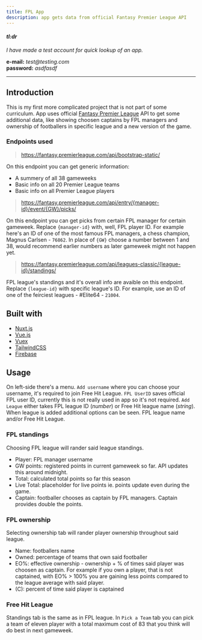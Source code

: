 ```yaml
---
title: FPL App
description: app gets data from official Fantasy Premier League API
---
```


<div class="bg-beige bg-opacity-40 px-10 py-1 rounded-lg text-sm mx-auto w-2/3 mt-16">

#### _tl:dr_
 _I have made a test account for quick lookup of an app._
 
 **e-mail:** _test@testing.com_       
 **password:** _asdfasdf_


</div>


---



## Introduction
This is my first more complicated project that is not part of some curriculum. App uses official [Fantasy Premier League](https://fantasy.premierleague.com/) API to get some additional data, like showing choosen captains by FPL managers and ownership of footballers in specific league and a new version of the game.

### Endpoints used

> https://fantasy.premierleague.com/api/bootstrap-static/

On this endpoint you can get generic information:

* A summery of all 38 gameweeks
* Basic info on all 20 Premier League teams
* Basic info on all Premier League players


> https://fantasy.premierleague.com/api/entry/{manager-id}/event/{GW}/picks/

On this endpoint you can get picks from certain FPL manager for certain gameweek. Replace `{manager-id}` with, well, FPL player ID. For example here's an ID of one of the most famous FPL managers, a chess champion, Magnus Carlsen - `76862`. In place of `{GW}` choose a number between 1 and 38, would recommend earlier numbers as later gameweek might not happen yet.


> https://fantasy.premierleague.com/api/leagues-classic/{league-id}/standings/

FPL league's standings and it's overall info are avaible on this endpoint. Replace `{league-id}` with specific league's ID. For example, use an ID of one of the feirciest leagues - #Elite64 - `21004`.

## Built with
* [Nuxt.js](https://nuxtjs.org/)
* [Vue.js](https://vuejs.org/)
* [Vuex](https://vuex.vuejs.org/)
* [TailwindCSS](https://tailwindcss.com/)
* [Firebase](https://firebase.google.com/)

## Usage

On left-side there's a menu. `Add username` where you can choose your username, it's required to join Free Hit League.
`FPL UserID` saves official FPL user ID, currently this is not really used in app so it's not required. `Add League` either takes FPL league ID (_number_) or Free Hit league name (_string_). When league is added additional options can be seen. FPL league name and/or Free Hit League.


### FPL standings
Choosing FPL league will rander said league standings.

* Player: FPL manager username
* GW points: registered points in current gameweek so far. API updates this around midnight.
* Total: calculated total points so far this season
* Live Total: placeholder for live points ie. points update even during the game.
* Captain: footballer chooses as captain by FPL managers. Captain provides double the points.

### FPL ownership
Selecting ownership tab will rander player ownership throughout said league.

* Name: footballers name
* Owned: percentage of teams that own said footballer
* EO%: effective ownership - ownership + % of times said player was choosen as captain. For example if you own a player, that is not captained, with EO% > 100% you are gaining less points compared to the league average with said player.
* (C): percent of time said player is captained

### Free Hit League
Standings tab is the same as in FPL league. In `Pick a Team` tab you can pick a team of eleven player with a total maximum cost of 83 that you think will do best in next gameweek.

<vue-image src="/portfolio_images/pick-a-team.gif" alt="pick-a-team">



